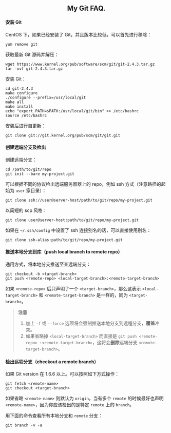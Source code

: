 ## <center>My Git FAQ.</center>

#### 安装 Git

CentOS 下，如果已经安装了 Git，并且版本比较低，可以首先进行移除：

	yum remove git

获取最新 Git 源码并解压：

	wget https://www.kernel.org/pub/software/scm/git/git-2.4.3.tar.gz
	tar -xvf git-2.4.3.tar.gz

安装 Git：

	cd git-2.4.3
	make configure
	./configure --prefix=/usr/local/git
	make all
	make install
	echo "export PATH=$PATH:/usr/local/git/bin" >> /etc/bashrc
	source /etc/bashrc

安装后进行自更新：

	git clone git://git.kernel.org/pub/scm/git/git.git

#### 创建远端分支及检出

创建远端分支：

	cd /path/to/git/repo
	git init --bare my-project.git

可以根据不同的协议检出远端服务器器上的 repo，例如 ssh 方式（注意路径的起始为 `user` 家目录）：

	git clone ssh://user@server-host/path/to/git/repo/my-project.git

以简短的 scp 风格：

	git clone user@server-host:path/to/git/repo/my-project.git

如果在 `~/.ssh/config` 中设置了 ssh 连接别名的话，可以直接使用别名：

	git clone ssh-alias:path/to/git/repo/my-project.git

#### 推送本地分支到库（push local branch to remote repo）

通用方式，将本地分支推送至某远端分支：

	git checkout -b <target-branch>
	git push <remote-repo> <local-target-branch>:<remote-target-branch>

如果 `<remote-repo>` 后只声明了一个 `<target-branch>`，那么这表示 `<local-target-branch>` 和 `<remote-target-branch>` 是一样的，同为 `<target-branch>`。

 > **注意**
 > 
 > 1. 加上 `-f` 或 `--force` 选项将会强制推送本地分支到远程分支，**覆盖**冲突。
 > 2. 如果省略掉 `<local-target-branch>` 而直接是 `git push <remote-repo> :<remote-target-branch>`，这将会**删除**远端分支 `<remote-target-branch>`。

#### 检出远程分支（checkout a remote branch）

如果 Git version 在 1.6.6 以上。可以按照如下方式操作：

	git fetch <remote-name>
	git checkout <target-branch>

如果省略 `<remote-name>` 则默认为 `origin`，当有多个 `remote` 的时候最好也声明 `<remote-name>`，因为你应该检出的是特定 `remote` 上的 `branch`。

用下面的命令查看所有本地分支和 `remote` 分支：

	git branch -v -a


